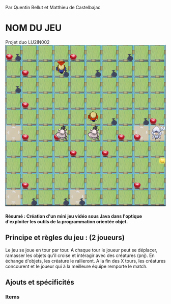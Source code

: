 Par Quentin Bellut et Matthieu de Castelbajac
# NOM DU JEU
Projet duo LU2IN002
![alt text](https://raw.githubusercontent.com/NeSTPoPs/Projet-Java-2019/branch/image.png)
#### Résumé : Création d'un mini jeu vidéo sous Java dans l'optique d'exploiter les outils de la programmation orientée objet.
         
## Principe et règles du jeu : (2 joueurs)

  Le jeu se joue en tour par tour. 
  A chaque tour le joueur peut se déplacer, ramasser les objets qu'il croise et intéragir avec des créatures (pnj).
  En échange d'objets, les créature le rallieront.
  A la fin des X tours, les créatures concourent et  le joueur qui à la meilleure équipe remporte le match.
  
## Ajouts et spécificités

  ### Items
  
